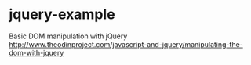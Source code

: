 # jquery-example

Basic DOM manipulation with jQuery
http://www.theodinproject.com/javascript-and-jquery/manipulating-the-dom-with-jquery
